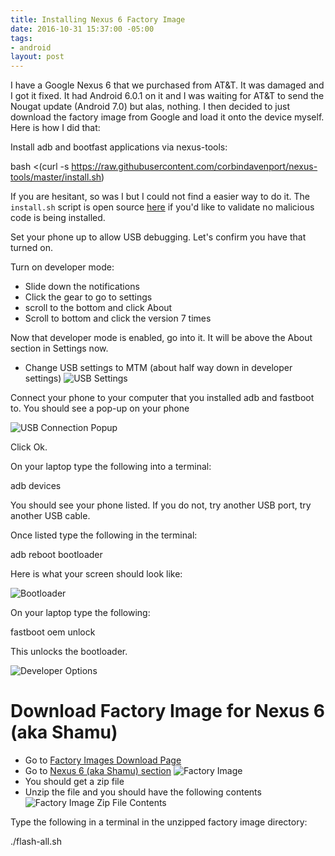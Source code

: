 ```yaml
---
title: Installing Nexus 6 Factory Image
date: 2016-10-31 15:37:00 -05:00
tags:
- android
layout: post
---
```


I have a Google Nexus 6 that we purchased from AT&T.  It was damaged and I got it fixed.  It had Android 6.0.1 on it and I was waiting for AT&T to send the Nougat update (Android 7.0) but alas, nothing.  I then decided to just download the factory image from Google and load it onto the device myself.  Here is how I did that:

Install adb and bootfast applications via nexus-tools:

  bash <(curl -s https://raw.githubusercontent.com/corbindavenport/nexus-tools/master/install.sh)


If you are hesitant, so was I but I could not find a easier way to do it.  The `install.sh` script is open source [here](https://github.com/corbindavenport/nexus-tools/blob/master/install.sh) if you'd like to validate no malicious code is being installed.

Set your phone up to allow USB debugging.  Let's confirm you have that turned on.

Turn on developer mode:
  - Slide down the notifications
  - Click the gear to go to settings
  - scroll to the bottom and click About
  - Scroll to bottom and click the version 7 times

Now that developer mode is enabled, go into it.  It will be above the About section in Settings now.
  - Change USB settings to MTM (about half way down in developer settings)
    ![USB Settings]()

Connect your phone to your computer that you installed adb and fastboot to.  You should see a pop-up on your phone

![USB Connection Popup]()

Click Ok.

On your laptop type the following into a terminal:

  adb devices

You should see your phone listed.  If you do not, try another USB port, try another USB cable.

Once listed type the following in the terminal:

  adb reboot bootloader

Here is what your screen should look like:

![Bootloader]()

On your laptop type the following:

  fastboot oem unlock

This unlocks the bootloader.


![Developer Options]()

# Download Factory Image for Nexus 6 (aka Shamu)
  - Go to [Factory Images Download Page](https://developers.google.com/android/images)
  - Go to [Nexus 6 (aka Shamu) section](https://developers.google.com/android/images#shamu)
    ![Factory Image]()
  - You should get a zip file
  - Unzip the file and you should have the following contents
    ![Factory Image Zip File Contents]()

Type the following in a terminal in the unzipped factory image directory:

  ./flash-all.sh


